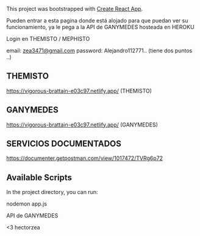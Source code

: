 This project was bootstrapped with [Create React App](https://github.com/facebook/create-react-app).

Pueden entrar a esta pagina donde está alojado para que puedan ver su funcionamiento, ya le pega a la API de GANYMEDES hosteada en HEROKU

Login en THEMISTO / MEPHISTO

email: zea3471@gmail.com 
password: Alejandro112771.. (tiene dos puntos ..)

## THEMISTO

https://vigorous-brattain-e03c97.netlify.app/ (THEMISTO)

## GANYMEDES

https://vigorous-brattain-e03c97.netlify.app/ (GANYMEDES)

## SERVICIOS DOCUMENTADOS

https://documenter.getpostman.com/view/1017472/TVRg6p72

## Available Scripts

In the project directory, you can run:

nodemon app.js

API de GANYMEDES 


<3 hectorzea


